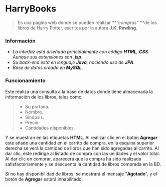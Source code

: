 
# HarryBooks
>Es una página web donde se pueden realizar ***"compras"* **de los libros de Harry Potter, escritos por la autora **J.K. Rowling**.

### Información

* *La interfaz está diseñada principalmente con código **HTML**, **CSS**. Aunque sus extensiones son **.jsp***.
* *Su back-end está en lenguaje **Java**, haciendo uso de **JPA***.
* *Base de datos creada en **MySQL***. 

### Funcionamiento

Este realiza una consulta a la base de datos donde tiene almacenada la información de los libros, tales como:

>* Su portada.
>* Nombre.
>* Sinopsis.
>* Precio.
>* Cantidades disponibles.

Y se muestran en las etiquetas **HTML**. Al realizar clic en el botón **Agregar** este añade una cantidad en el carrito de compra, en la esquina superior derecha se verá la cantidad de libros que han sido agregadas al carrito. Al dar clic, este redirige al listado de compra con las unidades y el valor total. Al dar clic en comprar, aparecerá que la compra ha sido realizada satisfactoriamente y se descuenta la cantidad de libros comprada en la BD.

Si no hay disponibilidad de libros, se mostrará el mensaje "**Agotado**", y el botón de **Agregar** estará inhabilitado.

